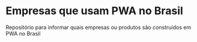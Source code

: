 # Empresas que usam PWA no Brasil
Repositório para informar quais empresas ou produtos são construídos em PWA no Brasil
